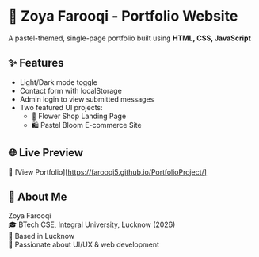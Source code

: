 # 💖 Zoya Farooqi - Portfolio Website

A pastel-themed, single-page portfolio built using **HTML, CSS, JavaScript**

## ✨ Features
- Light/Dark mode toggle
- Contact form with localStorage
- Admin login to view submitted messages
- Two featured UI projects:
  - 🌸 Flower Shop Landing Page
  - 🛍️ Pastel Bloom E-commerce Site

## 🌐 Live Preview
🔗 [View Portfolio][https://farooqi5.github.io/PortfolioProject/]

## 📌 About Me
Zoya Farooqi  
🎓 BTech CSE, Integral University, Lucknow (2026)  
📍 Based in Lucknow  
🎨 Passionate about UI/UX & web development
